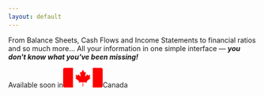 ```yaml
---
layout: default
---
```


<p class="center">From Balance Sheets, Cash Flows and Income Statements to financial ratios and so much more… All your information in one simple interface &mdash; <strong><i>you don't know what you've been missing!</i></strong></p>

<p class="center">Available soon in<a href="http://www.canada.ca/en/"><img src="/assets/flag_of_canada.svg" style="height: 40px;" alt="Flag of Canada" /></a>Canada</p>
